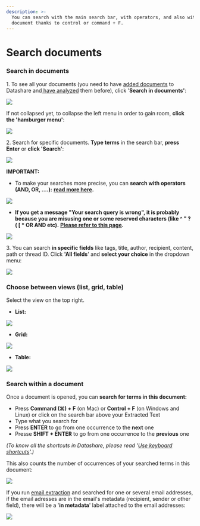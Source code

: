 ```yaml
---
description: >-
  You can search with the main search bar, with operators, and also within a
  document thanks to control or command + F.
---
```


# Search documents

### Search in documents

&#x20;1\. To see all your documents (you need to have [added documents](https://icij.gitbook.io/datashare/mac/add-documents-to-datashare-on-mac) to Datashare and[ have analyzed](https://icij.gitbook.io/datashare/all/analyze-documents) them before), click '**Search in documents'**:

![](<../.gitbook/assets/Screenshot 2022-04-21 at 14.13.15.png>)

If not collapsed yet, to collapse the left menu in order to gain room, **click the 'hamburger menu'**:

![](<../.gitbook/assets/Screenshot 2022-04-21 at 14.15.20.png>)

&#x20;2\. Search for specific documents. **Type terms** in the search bar, **press Enter** or **click 'Search'**:

![](<../.gitbook/assets/Screenshot 2022-04-21 at 14.17.41.png>)

**IMPORTANT:**

* To make your searches more precise, you can **search with operators (AND, OR, ....):** [**read more here**](https://icij.gitbook.io/datashare/all/search-with-operators)**.**

![](<../.gitbook/assets/Screenshot 2022-04-21 at 14.19.10.png>)

* **If you get a message "Your search query is wrong", it is probably because you are misusing one or some reserved characters (like ^ " ? ( \[ \* OR AND etc).** [**Please refer to this page**](https://icij.gitbook.io/datashare/faq-errors/your-search-query-is-wrong)**.**

![](<../.gitbook/assets/screenshot-2019-12-03-at-10.31.31 (1).png>)

&#x20;3\. You can search **in specific fields** like tags, title, author, recipient, content, path or thread ID. Click **'All fields**' and **select your choice** in the dropdown menu:

![](<../.gitbook/assets/Screenshot 2022-04-21 at 14.20.41.png>)

&#x20;

### Choose between views (list, grid, table)

Select the view on the top right.

* **List:**

![](<../.gitbook/assets/Screenshot 2022-04-21 at 14.42.01.png>)

* **Grid:**

![](<../.gitbook/assets/Screenshot 2022-04-21 at 14.55.28.png>)

* **Table:**

![](<../.gitbook/assets/Screenshot 2022-04-21 at 14.55.59.png>)

### Search within a document

Once a document is opened, you can **search for terms in this document:**

* Press **Command (⌘) + F** (on Mac) or **Control + F** (on Windows and Linux) or click on the search bar above your Extracted Text
* Type what you search for
* Press **ENTER** to go from one occurrence to the **next** one
* Presse **SHIFT + ENTER** to go from one occurrence to the **previous** one

_(To know all the shortcuts in Datashare, please read '_[_Use keyboard shortcuts_](https://icij.gitbook.io/datashare/all/use-keyboard-shortcuts)_'.)_

This also counts the number of occurrences of your searched terms in this document:

![](../.gitbook/assets/find-f.png)

If you run [email extraction](https://icij.gitbook.io/datashare/all/analyze-documents#extract-email-addresses) and searched for one or several email addresses, if the email adresses are in the email's metadata (recipient, sender or other field), there will be a '**in metadata**' label attached to the email addresses:

![](../.gitbook/assets/in-metadata.png)
